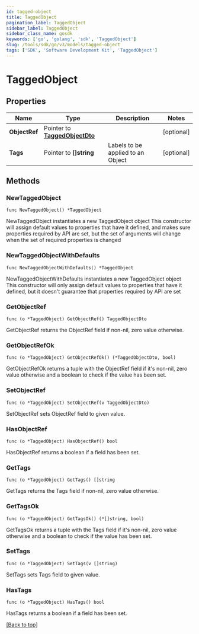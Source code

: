 ```yaml
---
id: tagged-object
title: TaggedObject
pagination_label: TaggedObject
sidebar_label: TaggedObject
sidebar_class_name: gosdk
keywords: ['go', 'golang', 'sdk', 'TaggedObject'] 
slug: /tools/sdk/go/v3/models/tagged-object
tags: ['SDK', 'Software Development Kit', 'TaggedObject']
---
```


# TaggedObject

## Properties

Name | Type | Description | Notes
------------ | ------------- | ------------- | -------------
**ObjectRef** | Pointer to [**TaggedObjectDto**](TaggedObjectDto) |  | [optional] 
**Tags** | Pointer to **[]string** | Labels to be applied to an Object | [optional] 

## Methods

### NewTaggedObject

`func NewTaggedObject() *TaggedObject`

NewTaggedObject instantiates a new TaggedObject object
This constructor will assign default values to properties that have it defined,
and makes sure properties required by API are set, but the set of arguments
will change when the set of required properties is changed

### NewTaggedObjectWithDefaults

`func NewTaggedObjectWithDefaults() *TaggedObject`

NewTaggedObjectWithDefaults instantiates a new TaggedObject object
This constructor will only assign default values to properties that have it defined,
but it doesn't guarantee that properties required by API are set

### GetObjectRef

`func (o *TaggedObject) GetObjectRef() TaggedObjectDto`

GetObjectRef returns the ObjectRef field if non-nil, zero value otherwise.

### GetObjectRefOk

`func (o *TaggedObject) GetObjectRefOk() (*TaggedObjectDto, bool)`

GetObjectRefOk returns a tuple with the ObjectRef field if it's non-nil, zero value otherwise
and a boolean to check if the value has been set.

### SetObjectRef

`func (o *TaggedObject) SetObjectRef(v TaggedObjectDto)`

SetObjectRef sets ObjectRef field to given value.

### HasObjectRef

`func (o *TaggedObject) HasObjectRef() bool`

HasObjectRef returns a boolean if a field has been set.

### GetTags

`func (o *TaggedObject) GetTags() []string`

GetTags returns the Tags field if non-nil, zero value otherwise.

### GetTagsOk

`func (o *TaggedObject) GetTagsOk() (*[]string, bool)`

GetTagsOk returns a tuple with the Tags field if it's non-nil, zero value otherwise
and a boolean to check if the value has been set.

### SetTags

`func (o *TaggedObject) SetTags(v []string)`

SetTags sets Tags field to given value.

### HasTags

`func (o *TaggedObject) HasTags() bool`

HasTags returns a boolean if a field has been set.


[[Back to top]](#) 


